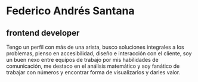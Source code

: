 # Federico Andrés Santana
## frontend developer

Tengo un perfil con más de una arista, busco soluciones integrales a los problemas, pienso en accesibilidad, diseño e interacción con el cliente, soy un buen nexo entre equipos de trabajo por mis habilidades de comunicación, me destaco en el análisis matemático y soy fanático de trabajar con números y encontrar forma de visualizarlos y darles valor. 

<!--
**fedeSantana/fedeSantana** is a ✨ _special_ ✨ repository because its `README.md` (this file) appears on your GitHub profile.

Here are some ideas to get you started:

- 🔭 I’m currently working on ...
- 🌱 I’m currently learning ...
- 👯 I’m looking to collaborate on ...
- 🤔 I’m looking for help with ...
- 💬 Ask me about ...
- 📫 How to reach me: ...
- 😄 Pronouns: ...
- ⚡ Fun fact: ...
-->
